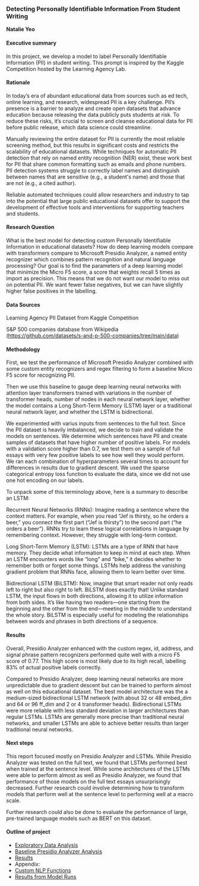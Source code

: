 ### Detecting Personally Identifiable Information From Student Writing

**Natalie Yeo**

#### Executive summary

In this project, we develop a model to label Personally Identifiable Information (PII) in student writing. This prompt is inspired by the Kaggle Competition hosted by the Learning Agency Lab. 

#### Rationale

In today’s era of abundant educational data from sources such as ed tech, online learning, and research, widespread PII is a key challenge. PII’s presence is a barrier to analyze and create open datasets that advance education because releasing the data publicly puts students at risk. To reduce these risks, it’s crucial to screen and cleanse educational data for PII before public release, which data science could streamline.

Manually reviewing the entire dataset for PII is currently the most reliable screening method, but this results in significant costs and restricts the scalability of educational datasets. While techniques for automatic PII detection that rely on named entity recognition (NER) exist, these work best for PII that share common formatting such as emails and phone numbers. PII detection systems struggle to correctly label names and distinguish between names that are sensitive (e.g., a student's name) and those that are not (e.g., a cited author).

Reliable automated techniques could allow researchers and industry to tap into the potential that large public educational datasets offer to support the development of effective tools and interventions for supporting teachers and students.

#### Research Question

What is the best model for detecting custom Personally Identifiable Information in educational datasets? How do deep learning models compare with transformers compare to Microsoft Presidio Analyzer, a named entity recognizer which combines pattern recognition and natural language processing? Our goal is to find the parameters of a deep learning model that minimize the Micro F5 score, a score that weights recall 5 times as import as precision. This means that we do not want our model to miss out on potential PII. We want fewer false negatives, but we can have slightly higher false positives in the labelling.

#### Data Sources
Learning Agency PII Dataset from Kaggle Competition

S&P 500 companies database from Wikipedia (https://github.com/datasets/s-and-p-500-companies/tree/main/data)

#### Methodology
First, we test the performance of Microsoft Presidio Analyzer combined with some custom entity recognizers and regex filtering to form a baseline Micro F5 score for recognizing PII. 

Then we use this baseline to gauge deep learning neural networks with attention layer transformers trained with variations in the number of transformer heads, number of nodes in each neural network layer, whether the model contains a Long Short-Term Memory (LSTM) layer or a traditional neural network layer, and whether the LSTM is bidirectional.

We experimented with varius inputs from sentences to the full text. Since the PII dataset is heavily imbalanced, we decide to train and validate the models on sentences. We determine which sentences have PII and create samples of datasets that have higher number of positive labels. For models with a validation score higher than 0.7, we test them on a sample of full essays with very few positive labels to see how well they would perform. We ran each combination of hyperparameters several times to account for differences in results due to gradient descent. We used the sparse categorical entropy loss function to evaluate the data, since we did not use one hot encoding on our labels.

To unpack some of this terminology above, here is a summary to describe an LSTM:

Recurrent Neural Networks (RNNs): Imagine reading a sentence where the context matters. For example, when you read “Jef is thirsty, so he orders a beer,” you connect the first part (“Jef is thirsty”) to the second part (“he orders a beer”). RNNs try to learn these logical correlations in language by remembering context. However, they struggle with long-term context.

Long Short-Term Memory (LSTM): LSTMs are a type of RNN that have memory. They decide what information to keep in mind at each step. When an LSTM encounters words like “long” and “bike,” it decides whether to remember both or forget some things. LSTMs help address the vanishing gradient problem that RNNs face, allowing them to learn better over time.

Bidirectional LSTM (BiLSTM): Now, imagine that smart reader not only reads left to right but also right to left. BiLSTM does exactly that! Unlike standard LSTM, the input flows in both directions, allowing it to utilize information from both sides. It’s like having two readers—one starting from the beginning and the other from the end—meeting in the middle to understand the whole story. BiLSTM is especially useful for modeling the relationships between words and phrases in both directions of a sequence.

#### Results
Overall, Presidio Analyzer enhanced with the custom regex, id, address, and signal phrase pattern recognizers performed quite well with a micro F5 score of 0.77. This high score is most likely due to its high recall, labelling 83% of actual positive labels correctly.

Compared to Presidio Analyzer, deep learning neural networks are more unpredictable due to gradient descent but can be trained to perform almost as well on this educational dataset. The best model architecture was the a medium-sized bidirectional LSTM network (with about 32 or 48 embed_dim and 64 or 96 ff_dim and 2 or 4 transformer heads). Bidirectional LSTMs were more reliable with less standard deviation in larger architectures than regular LSTMs. LSTMs are generally more precise than traditional neural networks, and smaller LSTMs are able to achieve better results than larger traditional neural networks. 

#### Next steps
This report focused mostly on Presidio Analyzer and LSTMs. While Presidio Analyzer was tested on the full text, we found that LSTMs performed best when trained at the sentence level. While some architectures of the LSTMs were able to perform almost as well as Presidio Analyzer, we found that performance of those models on the full text essays unsurprisingly decreased. Further research could involve determining how to transform models that perform well at the sentence level to performing well at a macro scale. 

Further research could also be done to evaluate the performance of large, pre-trained language models such as BERT on this dataset.

#### Outline of project

- [Exploratory Data Analysis](https://github.com/natalieyeo/PII-detection-education-kaggle/blob/main/Exploratory%20Data%20Analysis.ipynb)
- [Baseline Presidio Analyzer Analysis](https://github.com/natalieyeo/PII-detection-education-kaggle/blob/main/Presidio-Analyzer.ipynb)
- [Results](https://github.com/natalieyeo/PII-detection-education-kaggle/blob/main/Results.ipynb)
- Appendix:
- [Custom NLP Functions](https://github.com/natalieyeo/PII-detection-education-kaggle/blob/main/nlp-functions.ipynb)
- [Results from Model Runs](https://github.com/natalieyeo/PII-detection-education-kaggle/blob/main/nlp-models.ipynb)
